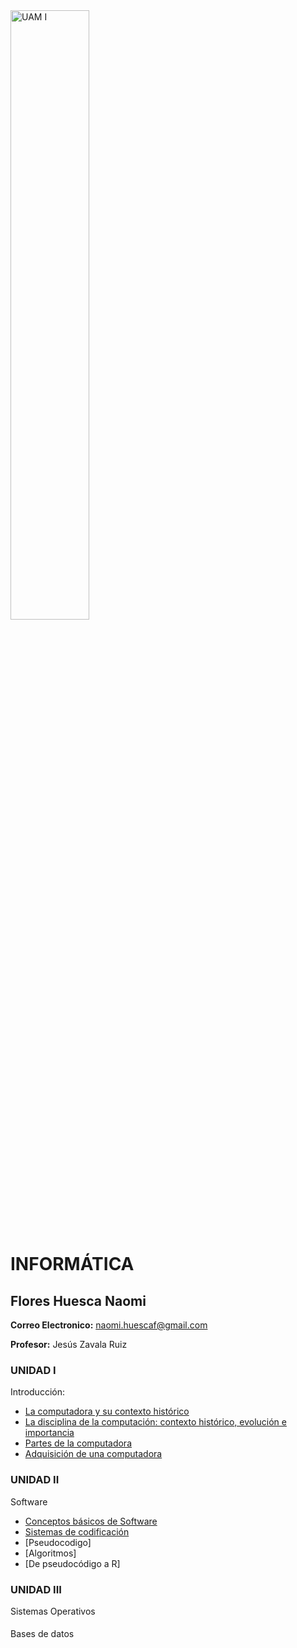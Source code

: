 <img src="Images/UAM Logo PNG.png" alt="UAM I" width="50%"/>

# INFORMÁTICA
## Flores Huesca Naomi
**Correo Electronico:**  naomi.huescaf@gmail.com


**Profesor:** Jesús Zavala Ruiz

### UNIDAD I
Introducción:
- [La computadora y su contexto histórico](Tarea1.1.md)
- [La disciplina de la computación: contexto histórico, evolución e importancia](Tarea1-2.md)
- [Partes de la computadora](Tarea1.3.md)
- [Adquisición de una computadora](Tarea1.4.md) 

### UNIDAD II
Software
- [Conceptos básicos de Software](Tarea2.1.md)
- [Sistemas de codificación](Tarea2.2.md)
- [Pseudocodigo]
- [Algoritmos]
- [De pseudocódigo a R]

### UNIDAD III
Sistemas Operativos

####
Bases de datos



